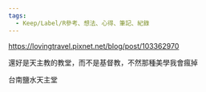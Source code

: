 ```yaml
---
tags:
  - Keep/Label/R參考、想法、心得、筆記、紀錄
---
```


https://lovingtravel.pixnet.net/blog/post/103362970

還好是天主教的教堂，而不是基督教，不然那種美學我會瘋掉

台南鹽水天主堂